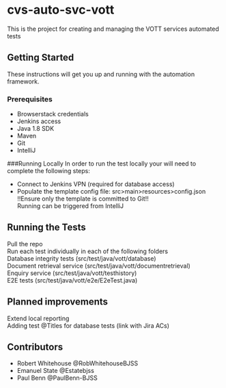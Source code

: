 # cvs-auto-svc-vott

This is the project for creating and managing the VOTT services automated tests

## Getting Started
These instructions will get you up and running with the automation framework.

### Prerequisites
- Browserstack credentials
- Jenkins access
- Java 1.8 SDK
- Maven
- Git
- IntelliJ

###Running Locally
In order to run the test locally your will need to complete the following steps:
- Connect to Jenkins VPN (required for database access)
- Populate the template config file: src>main>resources>config.json  
 !!Ensure only the template is committed to Git!!  
  Running can be triggered from IntelliJ

## Running the Tests
Pull the repo  
Run each test individually in each of the following folders  
Database integrity tests (src/test/java/vott/database)  
Document retrieval service (src/test/java/vott/documentretrieval)  
Enquiry service (src/test/java/vott/testhistory)  
E2E tests (src/test/java/vott/e2e/E2eTest.java)  

## Planned improvements

Extend local reporting  
Adding test @Titles for database tests (link with Jira ACs)

## Contributors

- Robert Whitehouse @RobWhitehouseBJSS
- Emanuel State @Estatebjss
- Paul Benn @PaulBenn-BJSS
